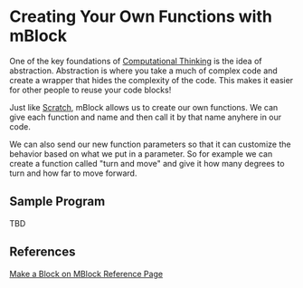# Creating Your Own Functions with mBlock

One of the key foundations of [Computational Thinking](../glossary#computational-thinking) is the idea of abstraction.  Abstraction is where you take a much of complex code and create a wrapper that hides the complexity of the code.  This makes it easier for other people to reuse your code blocks!

Just like [Scratch](../glossary#scratch), mBlock allows us to create our own functions.  We can give each function and name and then call it by that name anyhere in our code.

We can also send our new function parameters so that it can customize the behavior based on what we put in a parameter.  So for example we can create a function called "turn and move" and give it how many degrees to turn and how far to move forward.

## Sample Program
TBD

## References

[Make a Block on MBlock Reference Page](https://www.mblock.cc/doc/en/block-reference/DIY.html)
